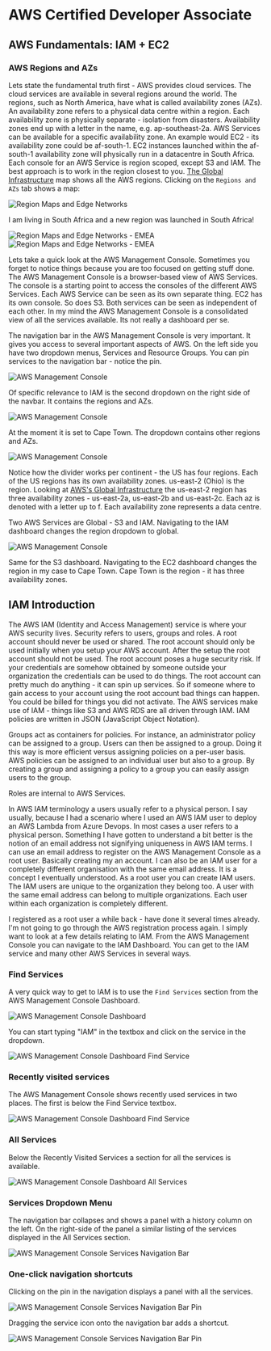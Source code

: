 # AWS Certified Developer Associate

## AWS Fundamentals: IAM + EC2

### AWS Regions and AZs

Lets state the fundamental truth first - AWS provides cloud services. The cloud services are available in several regions around the world. The regions, such as North America, have what is called availability zones (AZs). An availability zone refers to a physical data centre within a region. Each availability zone is physically separate - isolation from disasters. Availability zones end up with a letter in the name, e.g. ap-southeast-2a. AWS Services can be available for a specific availability zone. An example would EC2 - its availability zone could be af-south-1. EC2 instances launched within the af-south-1 availability zone will physically run in a datacentre in South Africa. Each console for an AWS Service is region scoped, except S3 and IAM. The best approach is to work in the region closest to you. [The Global Infrastructure](https://aws.amazon.com/about-aws/global-infrastructure/) map shows all the AWS regions. Clicking on the `Regions and AZs` tab shows a map:

![Region Maps and Edge Networks](../img/aws-regions-azs-map.png)

I am living in South Africa and a new region was launched in South Africa! 

![Region Maps and Edge Networks - EMEA](../img/aws-regions-emea-az-map.png)
![Region Maps and Edge Networks - EMEA](../img/aws-regions-emea-2-az-map.png)

Lets take a quick look at the AWS Management Console. Sometimes you forget to notice things because you are too focused on getting stuff done. The AWS Management Console is a browser-based view of AWS Services. The console is a starting point to access the consoles of the different AWS Services. Each AWS Service can be seen as its own separate thing. EC2 has its own console. So does S3. Both services can be seen as independent of each other. In my mind the AWS Management Console is a consolidated view of all the services available. Its not really a dashboard per se. 

The navigation bar in the AWS Management Console is very important. It gives you access to several important aspects of AWS. On the left side you have two dropdown menus, Services and Resource Groups. You can pin services to the navigation bar - notice the pin. 

![AWS Management Console](../img/aws-management-console-navbar-left.png)

Of specific relevance to IAM is the second dropdown on the right side of the navbar. It contains the regions and AZs. 

![AWS Management Console](../img/aws-management-console-navbar-right.png)

At the moment it is set to Cape Town. The dropdown contains other regions and AZs.

![AWS Management Console](../img/aws-management-console-regions-azs.png)

Notice how the divider works per continent - the US has four regions. Each of the US regions has its own availability zones. us-east-2 (Ohio) is the region. Looking at [AWS's Global Infrastructure](https://aws.amazon.com/about-aws/global-infrastructure/regions_az/?p=ngi&loc=2) the us-east-2 region has three availability zones - us-east-2a, us-east-2b and us-east-2c. Each az is denoted with a letter up to f. Each availability zone represents a data centre.

Two AWS Services are Global - S3 and IAM. Navigating to the IAM dashboard changes the region dropdown to global.

![AWS Management Console](../img/aws-management-console-regions-global.png)

Same for the S3 dashboard. Navigating to the EC2 dashboard changes the region in my case to Cape Town. Cape Town is the region - it has three availability zones. 

## IAM Introduction

The AWS IAM (Identity and Access Management) service is where your AWS security lives. Security refers to users, groups and roles. A root account should never be used or shared. The root account should only be used initially when you setup your AWS account. After the setup the root account should not be used. The root account poses a huge security risk. If your credentials are somehow obtained by someone outside your organization the credentials can be used to do things. The root account can pretty much do anything - it can spin up services. So if someone where to gain access to your account using the root account bad things can happen. You could be billed for things you did not activate. The AWS services make use of IAM - things like S3 and AWS RDS are all driven through IAM. IAM policies are written in JSON (JavaScript Object Notation). 

Groups act as containers for policies. For instance, an administrator policy can be assigned to a group. Users can then be assigned to a group. Doing it this way is more efficient versus assigning policies on a per-user basis. AWS policies can be assigned to an individual user but also to a group. By creating a group and assigning a policy to a group you can easily assign users to the group.

Roles are internal to AWS Services.

In AWS IAM terminology a users usually refer to a physical person. I say usually, because I had a scenario where I used an AWS IAM user to deploy an AWS Lambda from Azure Devops. In most cases a user refers to a physical person. Something I have gotten to understand a bit better is the notion of an email address not signifying uniqueness in AWS IAM terms. I can use an email address to register on the AWS Management Console as a root user. Basically creating my an account. I can also be an IAM user for a completely different organisation with the same email address. It is a concept I eventually understood. As a root user you can create IAM users. The IAM users are unique to the organization they belong too. A user with the same email address can belong to multiple organizations. Each user within each organization is completely different. 

I registered as a root user a while back - have done it several times already. I'm not going to go through the AWS registration process again. I simply want to look at a few details relating to IAM. From the AWS Management Console you can navigate to the IAM Dashboard. You can get to the IAM service and many other AWS Services in several ways.

### Find Services

A very quick way to get to IAM is to use the `Find Services` section from the AWS Management Console Dashboard.

![AWS Management Console Dashboard](../img/aws-management-console-dashboard.png)

You can start typing "IAM" in the textbox and click on the service in the dropdown. 

![AWS Management Console Dashboard Find Service](../img/aws-management-console-dashboard-search.png)

### Recently visited services

The AWS Management Console shows recently used services in two places. The first is below the Find Service textbox. 

![AWS Management Console Dashboard Find Service](../img/aws-management-console-dashboard-recent-services.png)

### All Services

Below the Recently Visited Services a section for all the services is available.

![AWS Management Console Dashboard All Services](../img/aws-management-console-dashboard-all-services.png)

### Services Dropdown Menu

The navigation bar collapses and shows a panel with a history column on the left. On the right-side of the panel a similar listing of the services displayed in the All Services section.

![AWS Management Console Services Navigation Bar](../img/aws-management-console-dashboard-services-navbar.png)

### One-click navigation shortcuts

Clicking on the pin in the navigation displays a panel with all the services. 

![AWS Management Console Services Navigation Bar Pin](../img/aws-management-console-navbar-pin.png) 

Dragging the service icon onto the navigation bar adds a shortcut.

![AWS Management Console Services Navigation Bar Pin](../img/aws-management-console-navbar-iam-shortcut.png) 








